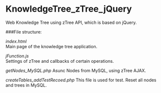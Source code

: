 KnowledgeTree_zTree_jQuery
==========================

Web Knowledge Tree using zTree API, which is based on jQuery.

###File structure:

*index.html*  
Main page of the knowledge tree application.

*jFunction.js*  
Settings of zTree and callbacks of certain operations.

*getNodes_MySQL.php*
Asunc Nodes from MySQL, using zTree AJAX.

*createTables_addTestRecoed.php*
This file is used for test. Reset all nodes and trees in MySQL.
